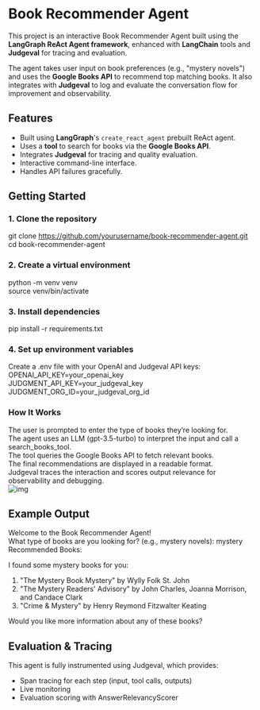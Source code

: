 # Book Recommender Agent

This project is an interactive Book Recommender Agent built using the **LangGraph ReAct Agent framework**, enhanced with **LangChain** tools and **Judgeval** for tracing and evaluation.<br>

The agent takes user input on book preferences (e.g., "mystery novels") and uses the **Google Books API** to recommend top matching books. It also integrates with **Judgeval** to log and evaluate the conversation flow for improvement and observability.<br>

## Features

- Built using **LangGraph**'s `create_react_agent` prebuilt ReAct agent.<br>
- Uses a **tool** to search for books via the **Google Books API**.<br>
- Integrates **Judgeval** for tracing and quality evaluation.<br>
- Interactive command-line interface.<br>
- Handles API failures gracefully.<br>

## Getting Started
### 1. Clone the repository

git clone https://github.com/yourusername/book-recommender-agent.git <br>
cd book-recommender-agent <br>

### 2. Create a virtual environment
python -m venv venv <br>
source venv/bin/activate <br> 

### 3. Install dependencies
pip install -r requirements.txt <br>

### 4. Set up environment variables
Create a .env file with your OpenAI and Judgeval API keys: <br>
OPENAI_API_KEY=your_openai_key <br>
JUDGMENT_API_KEY=your_judgeval_key <br>
JUDGMENT_ORG_ID=your_judgeval_org_id <br>

### How It Works
The user is prompted to enter the type of books they’re looking for. <br>
The agent uses an LLM (gpt-3.5-turbo) to interpret the input and call a search_books_tool. <br>
The tool queries the Google Books API to fetch relevant books. <br>
The final recommendations are displayed in a readable format. <br>
Judgeval traces the interaction and scores output relevance for observability and debugging. <br>
![img]("https://github.com/user-attachments/assets/f7814f46-f2aa-4f6f-8a32-150ddd2a0bc0")


## Example Output
Welcome to the Book Recommender Agent! <br>
What type of books are you looking for? (e.g., mystery novels): mystery <br>
Recommended Books: <br>

I found some mystery books for you: <br>

1. "The Mystery Book Mystery" by Wylly Folk St. John <br>
2. "The Mystery Readers' Advisory" by John Charles, Joanna Morrison, and Candace Clark <br>
3. "Crime & Mystery" by Henry Reymond Fitzwalter Keating <br>

Would you like more information about any of these books?<br>

## Evaluation & Tracing
This agent is fully instrumented using Judgeval, which provides:<br>
- Span tracing for each step (input, tool calls, outputs)<br>
- Live monitoring<br>
- Evaluation scoring with AnswerRelevancyScorer<br>
